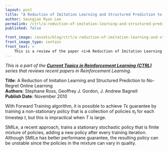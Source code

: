```yaml
---
layout: post
title: "A Reduction of Imitation Learning and Structured Prediction to No-Regret Online Learning"
author: Seungjae Ryan Lee
permalink: /ctrl/a-reduction-of-imitation-learning-and-structured-prediction-to-no-regret-online-learning/
published: false

front_image: /assets/blog/ctrl/a-reduction-of-imitation-learning-and-structured-prediction-to-no-regret-online-learning/front.png
front_image_type: contain
front_text: >
    This is a review of the paper <i>A Reduction of Imitation Learning and Structured Prediction to No-Regret Online Learning</i> by S. Ross, G. Gordon, and J. Bagnell. The paper introduces Dataset Aggregation (DAgger), an imitation learning algorithm that trains a stationary deterministic policy. DAgger is shown to outperform previous approaches in *Super Tux Kart*, *Super Mario Bros.*, and Handwriting Recognition.
---
```


*This is a part of the [**Current Topics in Reinforcement Learning (CTRL)**](/ctrl) series that reviews recent papers in Reinforcement Learning.*

**Title**: A Reduction of Imitation Learning and Structured Prediction to No-Regret Online Learning
<br/>
**Authors**: Stephane Ross, Geoffrey J. Gordon, J. Andrew Bagnell
<br/>
**Publish Date**: November 2010

With Forward Training algorithm, it is possible to achieve $T \epsilon$ guarantee by training a non-stationary policy that is a collection of policies $\pi_t$ for each timestep $t$, but this is impractical when $T$ is large.

SMILe, a recent approach, trains a stationary stochastic policy that is finite mixture of policies, adding a new policy after every training iteration. Although SMILe has better performane guarantee, the resulting policy can be unstable since the policies in the mixture can vary in quality.
